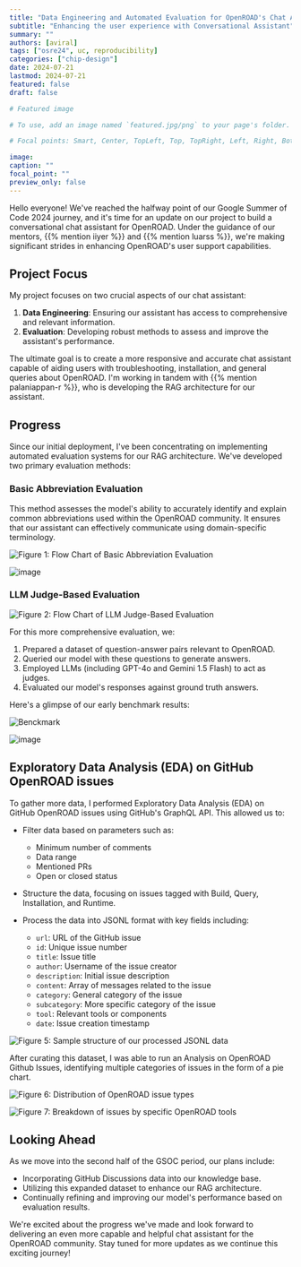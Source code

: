 ```yaml
---
title: "Data Engineering and Automated Evaluation for OpenROAD's Chat Assistant: Midterm Update"
subtitle: "Enhancing the user experience with Conversational Assistant"
summary: ""
authors: [aviral]
tags: ["osre24", uc, reproducibility]
categories: ["chip-design"]
date: 2024-07-21
lastmod: 2024-07-21
featured: false
draft: false

# Featured image

# To use, add an image named `featured.jpg/png` to your page's folder.

# Focal points: Smart, Center, TopLeft, Top, TopRight, Left, Right, BottomLeft, Bottom, BottomRight.

image:
caption: ""
focal_point: ""
preview_only: false
---
```


Hello everyone! We've reached the halfway point of our Google Summer of Code 2024 journey, and it's time for an update on our project to build a conversational chat assistant for OpenROAD. Under the guidance of our mentors, {{% mention iiyer %}} and {{% mention luarss %}}, we're making significant strides in enhancing OpenROAD's user support capabilities.

## Project Focus

My project focuses on two crucial aspects of our chat assistant:
1. **Data Engineering**: Ensuring our assistant has access to comprehensive and relevant information. 
2. **Evaluation**: Developing robust methods to assess and improve the assistant's performance.

The ultimate goal is to create a more responsive and accurate chat assistant capable of aiding users with troubleshooting, installation, and general queries about OpenROAD. I'm working in tandem with {{% mention palaniappan-r %}}, who is developing the RAG architecture for our assistant.

## Progress 

Since our initial deployment, I've been concentrating on implementing automated evaluation systems for our RAG architecture. We've developed two primary evaluation methods: 

### Basic Abbreviation Evaluation 

This method assesses the model's ability to accurately identify and explain common abbreviations used within the OpenROAD community. It ensures that our assistant can effectively communicate using domain-specific terminology.

![Figure 1: Flow Chart of Basic Abbreviation Evaluation](https://hackmd.io/_uploads/rJLiDyjuA.png)


![image](https://hackmd.io/_uploads/B1XCDyodR.png)


### LLM Judge-Based Evaluation 

![Figure 2: Flow Chart of LLM Judge-Based Evaluation](https://hackmd.io/_uploads/Hyjld1sOA.png)


For this more comprehensive evaluation, we:

1. Prepared a dataset of question-answer pairs relevant to OpenROAD.
2. Queried our model with these questions to generate answers.
3. Employed LLMs (including GPT-4o and Gemini 1.5 Flash) to act as judges.
4. Evaluated our model's responses against ground truth answers.

Here's a glimpse of our early benchmark results:

![Benckmark](https://hackmd.io/_uploads/Sy3Md1jO0.png)

![image](https://hackmd.io/_uploads/By-Eu1sdR.png)


## Exploratory Data Analysis (EDA) on GitHub OpenROAD issues

To gather more data, I performed Exploratory Data Analysis (EDA) on GitHub OpenROAD issues using GitHub's GraphQL API. This allowed us to:

- Filter data based on parameters such as:
  - Minimum number of comments
  - Data range
  - Mentioned PRs
  - Open or closed status
- Structure the data, focusing on issues tagged with Build, Query, Installation, and Runtime.
- Process the data into JSONL format with key fields including:

  - `url`: URL of the GitHub issue
  - `id`: Unique issue number
  - `title`: Issue title
  - `author`: Username of the issue creator
  - `description`: Initial issue description
  - `content`: Array of messages related to the issue
  - `category`: General category of the issue
  - `subcategory`: More specific category of the issue
  - `tool`: Relevant tools or components
  - `date`: Issue creation timestamp

![Figure 5: Sample structure of our processed JSONL data](https://hackmd.io/_uploads/BkDodkiu0.png)




After curating this dataset, I was able to run an Analysis on OpenROAD Github Issues, identifying multiple categories of issues in the form of a pie chart.

![Figure 6: Distribution of OpenROAD issue types](https://hackmd.io/_uploads/B1CTuJjdR.png)


![Figure 7: Breakdown of issues by specific OpenROAD tools](https://hackmd.io/_uploads/H1-ktJi_A.png)


## Looking Ahead

As we move into the second half of the GSOC period, our plans include:
- Incorporating GitHub Discussions data into our knowledge base.
- Utilizing this expanded dataset to enhance our RAG architecture.
- Continually refining and improving our model's performance based on evaluation results.

We're excited about the progress we've made and look forward to delivering an even more capable and helpful chat assistant for the OpenROAD community. Stay tuned for more updates as we continue this exciting journey!
